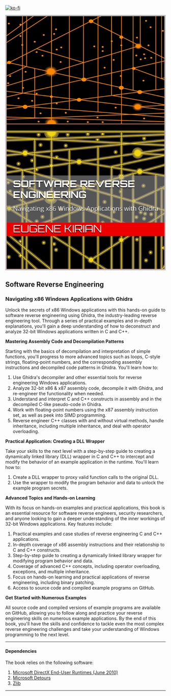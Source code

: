[![ko-fi](https://ko-fi.com/img/githubbutton_sm.svg)](https://ko-fi.com/C0C619KV5Z)

![Software Reverse Engineering](Cover.png)

## Software Reverse Engineering
### Navigating x86 Windows Applications with Ghidra

Unlock the secrets of x86 Windows applications with this hands-on guide to software reverse engineering using Ghidra, the industry-leading reverse engineering tool. Through a series of practical examples and in-depth explanations, you'll gain a deep understanding of how to deconstruct and analyze 32-bit Windows applications written in C and C++.

**Mastering Assembly Code and Decompilation Patterns**

Starting with the basics of decompilation and interpretation of simple functions, you'll progress to more advanced topics such as loops, C-style strings, floating-point numbers, and the corresponding assembly instructions and decompiled code patterns in Ghidra. You'll learn how to:
1. Use Ghidra's decompiler and other essential tools for reverse engineering Windows applications.
2. Analyze 32-bit x86 & x87 assembly code, decompile it with Ghidra, and re-engineer the functionality when needed.
3. Understand and interpret C and C++ constructs in assembly and in the decompiled C-like pseudo-code in Ghidra.
4. Work with floating-point numbers using the x87 assembly instruction set, as well as peek into SIMD programming.
5. Reverse engineer C++ classes with and without virtual methods, handle inheritance, including multiple inheritance, and deal with operator overloading.

**Practical Application: Creating a DLL Wrapper**

Take your skills to the next level with a step-by-step guide to creating a dynamically linked library (DLL) wrapper in C and C++ to intercept and modify the behavior of an example application in the runtime. You'll learn how to:

1. Create a DLL wrapper to proxy valid function calls to the original DLL.
2. Use the wrapper to modify the program behavior and data to unlock the example program secrets.

**Advanced Topics and Hands-on Learning**

With its focus on hands-on examples and practical applications, this book is an essential resource for software reverse engineers, security researchers, and anyone looking to gain a deeper understanding of the inner workings of 32-bit Windows applications. Key features include:

1. Practical examples and case studies of reverse engineering C and C++ applications.
2. In-depth coverage of x86 assembly instructions and their relationship to C and C++ constructs.
3. Step-by-step guide to creating a dynamically linked library wrapper for modifying program behavior and data.
4. Coverage of advanced C++ concepts, including operator overloading, exceptions, and multiple inheritance.
5. Focus on hands-on learning and practical applications of reverse engineering, including binary patching.
6. Access to source code and compiled example programs on GitHub.

**Get Started with Numerous Examples**

All source code and compiled versions of example programs are available on GitHub, allowing you to follow along and practice your reverse engineering skills on numerous example applications. By the end of this book, you'll have the skills and confidence to tackle even the most complex reverse engineering challenges and take your understanding of Windows programming to the next level.

***

#### Dependencies

The book relies on the following software:
1. [Microsoft DirectX End-User Runtimes (June 2010)](https://www.microsoft.com/en-us/download/details.aspx?id=8109/)
2. [Microsoft Detours](https://github.com/microsoft/Detours)
3. [Zlib](https://zlib.net/)

***


